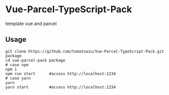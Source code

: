 # Vue-Parcel-TypeScript-Pack
template vue and parcel
## Usage
```
git clone https://github.com/tomatoaiu/Vue-Parcel-TypeScript-Pack.git package
cd vue-parcel-pack package
# case npm
npm i
npm run start      #access http://localhost:1234
# case yarn
yarn
yarn start         #access http://localhost:1234
```
